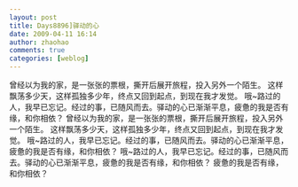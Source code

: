 ```yaml
---
layout: post
title: Days8896]驿动的心
date: 2009-04-11 16:14
author: zhaohao
comments: true
categories: [weblog]
---
```

曾经以为我的家，是一张张的票根，撕开后展开旅程，投入另外一个陌生。
这样飘荡多少天，这样孤独多少年，终点又回到起点，到现在我才发觉。
哦~路过的人，我早已忘记。经过的事，已随风而去。驿动的心已渐渐平息，疲惫的我是否有缘，和你相依？
曾经以为我的家，是一张张的票根，撕开后展开旅程，投入另外一个陌生。
这样飘荡多少天，这样孤独多少年，终点又回到起点，到现在我才发觉。
哦~路过的人，我早已忘记。经过的事，已随风而去。驿动的心已渐渐平息，疲惫的我是否有缘，和你相依？
哦~路过的人，我早已忘记。经过的事，已随风而去。驿动的心已渐渐平息，疲惫的我是否有缘，和你相依？
疲惫的我是否有缘，和你相依？
